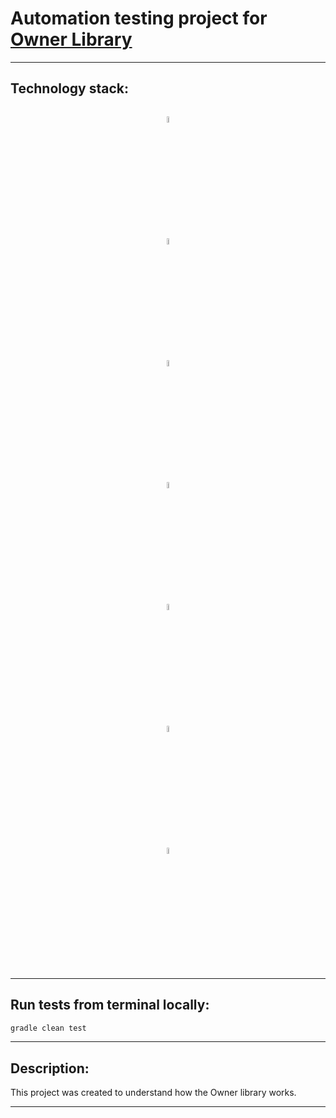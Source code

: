 # Automation testing project for [Owner Library](https://github.com/matteobaccan/owner)


___

## Technology stack:

<p  align="center">

<code>
<img width="5%" title="Java" src="forReadme/Java_icon.png">
<img width="5%" title="Gradle" src="forReadme/Gradle_icon.svg">
<img width="5%" title="JUnit5" src="forReadme/JUnit5_icon.png">
<img width="5%" title="IntelliJ IDEA" src="forReadme/Intellij_icon.png">
<img width="5%" title="Selenide" src="forReadme/Selenide_icon.svg">
<img width="5%" title="Selenoid" src="forReadme/Selenoid_icon.svg">
<img width="5%" title="Github" src="forReadme/Github_icon.png">
</code>
</p>


___

## Run tests from terminal locally:

```bash
gradle clean test 
```
___

## Description:

This project was created to understand how the Owner library works.

___